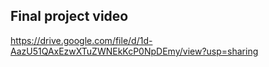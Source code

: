 ## Final project video
https://drive.google.com/file/d/1d-AazU51QAxEzwXTuZWNEkKcP0NpDEmy/view?usp=sharing

